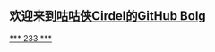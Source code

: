 ## 欢迎来到<a href="https://baike.baidu.com/item/%E5%92%95/4671609?fr=aladdin">咕咕侠Cirdel的GitHub Bolg
*** 233 ***
